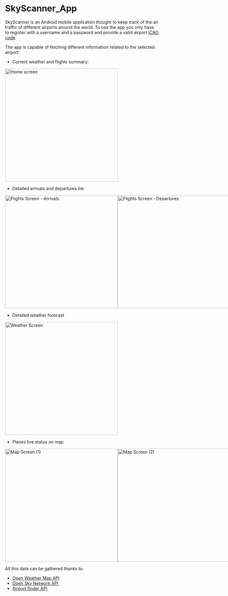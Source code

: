 # SkyScanner_App

SkyScanner is an Android mobile application thought to keep track of the air traffic of different airports around the world.
To use the app you only have to register with a username and a password and provide a valid airport [ICAO code](https://www.world-airport-codes.com/).

The app is capable of fetching different information related to the selected airport:


- Current weather and flights summary:
<div style="display: flex;">
<img alt="Home screen" src="https://user-images.githubusercontent.com/35763574/81565097-17651000-9399-11ea-940d-a727cb412ed4.jpg" height="370"/>
</div>

- Detailed arrivals and departures list
<div style="display: flex;">
<img alt="Flights Screen - Arrivals" src="https://user-images.githubusercontent.com/35763574/81565234-5004e980-9399-11ea-8ac5-f90d0ce360b0.jpg" height="370"/>
<img alt="Flights Screen - Departures" src="https://user-images.githubusercontent.com/35763574/81565241-51361680-9399-11ea-94b7-fc078ce0c32d.jpg" height="370"/>
</div>

- Detailed weather forecast
<div style="display: flex;">
<img alt="Weather Screen" src="https://user-images.githubusercontent.com/35763574/81565523-c30e6000-9399-11ea-8012-5a2f4334ce5d.jpg" height="370"/>
</div>

- Planes live status on map
<div style="display: flex;">
<img alt="Map Screen (1)" src="https://user-images.githubusercontent.com/35763574/81565620-ec2ef080-9399-11ea-9c91-d220a839b808.jpg" height="370"/>
<img alt="Map Screen (2)" src="https://user-images.githubusercontent.com/35763574/81565625-ecc78700-9399-11ea-9415-3392988983d2.jpg" height="370"/>
<img alt="Map Screen (3)" src="https://user-images.githubusercontent.com/35763574/81565627-ed601d80-9399-11ea-8a8f-b5c57fa3cf99.jpg" height="370"/>
</div>



All this data can be gathered thanks to:
- [Open Weather Map API](https://openweathermap.org/api)
- [Open Sky Network API](https://opensky-network.org/apidoc/)
- [Airport finder API](https://rapidapi.com/cometari/api/airportsfinder)
